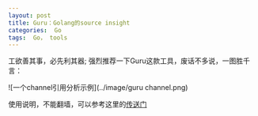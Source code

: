 ```yaml
---
layout: post
title: Guru：Golang的source insight 
categories:  Go
tags:  Go， tools
--- 
```


工欲善其事，必先利其器; 强烈推荐一下Guru这款工具，废话不多说，一图胜千言：



![一个channel引用分析示例](../image/guru channel.png)


使用说明，不能翻墙，可以参考这里的[传送门](../slides/UsingGoGuru.docx)
